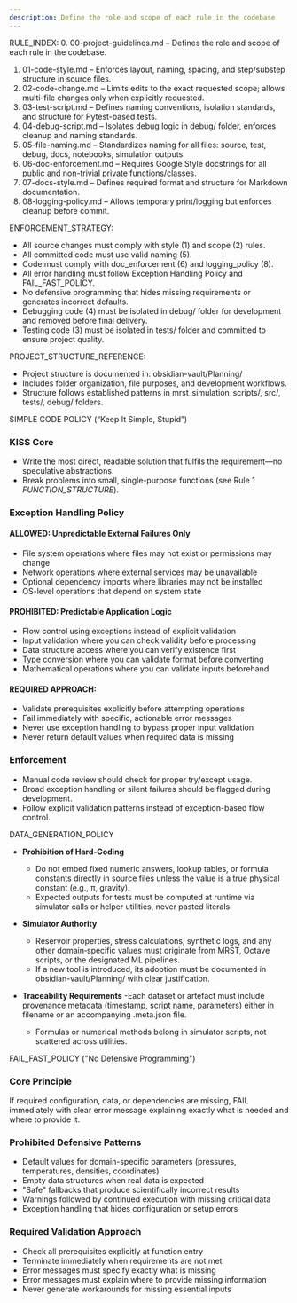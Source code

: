 ```yaml
---
description: Define the role and scope of each rule in the codebase
---
```


RULE_INDEX:
  0. 00-project-guidelines.md – Defines the role and scope of each rule in the codebase.
  1. 01-code-style.md – Enforces layout, naming, spacing, and step/substep structure in source files.
  2. 02-code-change.md – Limits edits to the exact requested scope; allows multi-file changes only when explicitly requested.
  3. 03-test-script.md – Defines naming conventions, isolation standards, and structure for Pytest-based tests.
  4. 04-debug-script.md – Isolates debug logic in debug/ folder, enforces cleanup and naming standards.
  5. 05-file-naming.md – Standardizes naming for all files: source, test, debug, docs, notebooks, simulation outputs.
  6. 06-doc-enforcement.md – Requires Google Style docstrings for all public and non-trivial private functions/classes.
  7. 07-docs-style.md – Defines required format and structure for Markdown documentation.
  8. 08-logging-policy.md – Allows temporary print/logging but enforces cleanup before commit.

ENFORCEMENT_STRATEGY:
  - All source changes must comply with style (1) and scope (2) rules.
  - All committed code must use valid naming (5).
  - Code must comply with doc_enforcement (6) and logging_policy (8).
  - All error handling must follow Exception Handling Policy and FAIL_FAST_POLICY.
  - No defensive programming that hides missing requirements or generates incorrect defaults.
  - Debugging code (4) must be isolated in debug/ folder for development and removed before final delivery.
  - Testing code (3) must be isolated in tests/ folder and committed to ensure project quality.

PROJECT_STRUCTURE_REFERENCE:
  - Project structure is documented in: obsidian-vault/Planning/
  - Includes folder organization, file purposes, and development workflows.
  - Structure follows established patterns in mrst_simulation_scripts/, src/, tests/, debug/ folders.

SIMPLE CODE POLICY (“Keep It Simple, Stupid”)
  ### KISS Core
  - Write the most direct, readable solution that fulfils the requirement—no speculative abstractions.
  - Break problems into small, single-purpose functions (see Rule 1 *FUNCTION_STRUCTURE*).

  ### Exception Handling Policy

  #### ALLOWED: Unpredictable External Failures Only
  - File system operations where files may not exist or permissions may change
  - Network operations where external services may be unavailable  
  - Optional dependency imports where libraries may not be installed
  - OS-level operations that depend on system state

  #### PROHIBITED: Predictable Application Logic
  - Flow control using exceptions instead of explicit validation
  - Input validation where you can check validity before processing
  - Data structure access where you can verify existence first
  - Type conversion where you can validate format before converting
  - Mathematical operations where you can validate inputs beforehand

  #### REQUIRED APPROACH:
  - Validate prerequisites explicitly before attempting operations
  - Fail immediately with specific, actionable error messages
  - Never use exception handling to bypass proper input validation
  - Never return default values when required data is missing

  ### Enforcement
  - Manual code review should check for proper try/except usage.
  - Broad exception handling or silent failures should be flagged during development.
  - Follow explicit validation patterns instead of exception-based flow control.

DATA_GENERATION_POLICY
  - **Prohibition of Hard‑Coding**
    - Do not embed fixed numeric answers, lookup tables, or formula constants directly in source files unless the value is a true physical constant (e.g., π, gravity).
    - Expected outputs for tests must be computed at runtime via simulator calls or helper utilities, never pasted literals.

  - **Simulator Authority**
    - Reservoir properties, stress calculations, synthetic logs, and any other domain‑specific values must originate from MRST, Octave scripts, or the designated ML pipelines.
    - If a new tool is introduced, its adoption must be documented in obsidian-vault/Planning/ with clear justification.

  - **Traceability Requirements**
    -Each dataset or artefact must include provenance metadata (timestamp, script name, parameters) either in filename or an accompanying .meta.json file.
    - Formulas or numerical methods belong in simulator scripts, not scattered across utilities.

FAIL_FAST_POLICY ("No Defensive Programming")
  ### Core Principle
  If required configuration, data, or dependencies are missing, FAIL immediately with clear error message explaining exactly what is needed and where to provide it.

  ### Prohibited Defensive Patterns
  - Default values for domain-specific parameters (pressures, temperatures, densities, coordinates)
  - Empty data structures when real data is expected
  - "Safe" fallbacks that produce scientifically incorrect results
  - Warnings followed by continued execution with missing critical data
  - Exception handling that hides configuration or setup errors

  ### Required Validation Approach
  - Check all prerequisites explicitly at function entry
  - Terminate immediately when requirements are not met
  - Error messages must specify exactly what is missing
  - Error messages must explain where to provide missing information
  - Never generate workarounds for missing essential inputs